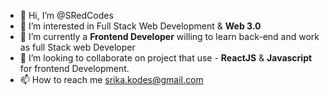 - 👋 Hi, I’m @SRedCodes
- 👀 I’m interested in Full Stack Web Development & **Web 3.0**
- 🌱 I’m currently  a **Frontend Developer** willing to learn back-end and work as full Stack web Developer
- 💞️ I’m looking to collaborate on project that use - **ReactJS** & **Javascript** for frontend Development.
- 📫 How to reach me srika.kodes@gmail.com 

<!---
SRedCodes/SRedCodes is a ✨ special ✨ repository because its `README.md` (this file) appears on your GitHub profile.
You can click the Preview link to take a look at your changes.
--->
